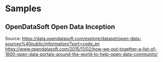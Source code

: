 # Samples

## OpenDataSoft Open Data Inception



Source: 
https://data.opendatasoft.com/explore/dataset/open-data-sources%40public/information/?sort=code_en
https://www.opendatasoft.com/2015/11/02/how-we-put-together-a-list-of-1600-open-data-portals-around-the-world-to-help-open-data-community/



